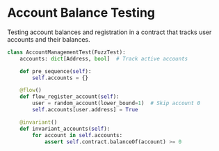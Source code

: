 # Account Balance Testing

Testing account balances and registration in a contract that tracks user accounts and their balances.

```python
class AccountManagementTest(FuzzTest):
    accounts: dict[Address, bool]  # Track active accounts

    def pre_sequence(self):
        self.accounts = {}

    @flow()
    def flow_register_account(self):
        user = random_account(lower_bound=1)  # Skip account 0
        self.accounts[user.address] = True

    @invariant()
    def invariant_accounts(self):
        for account in self.accounts:
            assert self.contract.balanceOf(account) >= 0
```
